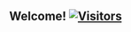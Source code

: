 <h2>Welcome! <a href="https://github.com/Roger-Mapoga"> <img src="https://visitor-badge.laobi.icu/badge?page_id=Roger-Mapoga" alt="Visitors"></a></h2>
